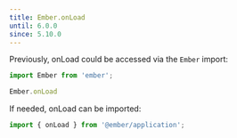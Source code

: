 ```yaml
---
title: Ember.onLoad
until: 6.0.0
since: 5.10.0
---
```



Previously, onLoad could be accessed via the `Ember` import:
```js
import Ember from 'ember';

Ember.onLoad
```

 If needed, onLoad can be imported:
```js
import { onLoad } from '@ember/application';
```
